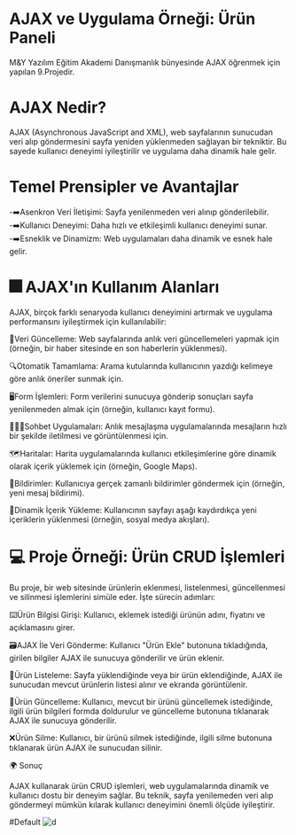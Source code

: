 #  AJAX ve Uygulama Örneği: Ürün Paneli
M&Y Yazılım Eğitim Akademi Danışmanlık bünyesinde AJAX öğrenmek için yapılan 9.Projedir.

# AJAX Nedir? 
AJAX (Asynchronous JavaScript and XML), web sayfalarının sunucudan veri alıp göndermesini sayfa yeniden yüklenmeden sağlayan bir tekniktir. 
Bu sayede kullanıcı deneyimi iyileştirilir ve uygulama daha dinamik hale gelir.

# Temel Prensipler ve Avantajlar
-➡️Asenkron Veri İletişimi: Sayfa yenilenmeden veri alınıp gönderilebilir.
-➡️Kullanıcı Deneyimi: Daha hızlı ve etkileşimli kullanıcı deneyimi sunar. 
-➡️Esneklik ve Dinamizm: Web uygulamaları daha dinamik ve esnek hale gelir.

# 🎆 AJAX'ın Kullanım Alanları

AJAX, birçok farklı senaryoda kullanıcı deneyimini artırmak ve uygulama performansını iyileştirmek için kullanılabilir:

📄Veri Güncelleme: Web sayfalarında anlık veri güncellemeleri yapmak için (örneğin, bir haber sitesinde en son haberlerin yüklenmesi).

🔍Otomatik Tamamlama: Arama kutularında kullanıcının yazdığı kelimeye göre anlık öneriler sunmak için.

🖥️Form İşlemleri: Form verilerini sunucuya gönderip sonuçları sayfa yenilenmeden almak için (örneğin, kullanıcı kayıt formu).

🧑🏿‍💻Sohbet Uygulamaları: Anlık mesajlaşma uygulamalarında mesajların hızlı bir şekilde iletilmesi ve görüntülenmesi için.

🗺️Haritalar: Harita uygulamalarında kullanıcı etkileşimlerine göre dinamik olarak içerik yüklemek için (örneğin, Google Maps).

🔔Bildirimler: Kullanıcıya gerçek zamanlı bildirimler göndermek için (örneğin, yeni mesaj bildirimi).

🎡Dinamik İçerik Yükleme: Kullanıcının sayfayı aşağı kaydırdıkça yeni içeriklerin yüklenmesi (örneğin, sosyal medya akışları).


# 💻 Proje Örneği: Ürün CRUD İşlemleri

Bu proje, bir web sitesinde ürünlerin eklenmesi, listelenmesi, güncellenmesi ve silinmesi işlemlerini simüle eder. İşte sürecin adımları:

⌨️Ürün Bilgisi Girişi: Kullanıcı, eklemek istediği ürünün adını, fiyatını ve açıklamasını girer.

🗃️AJAX İle Veri Gönderme: Kullanıcı "Ürün Ekle" butonuna tıkladığında, girilen bilgiler AJAX ile sunucuya gönderilir ve ürün eklenir.

📜Ürün Listeleme: Sayfa yüklendiğinde veya bir ürün eklendiğinde, AJAX ile sunucudan mevcut ürünlerin listesi alınır ve ekranda görüntülenir.

🛞Ürün Güncelleme: Kullanıcı, mevcut bir ürünü güncellemek istediğinde, ilgili ürün bilgileri formda doldurulur ve güncelleme butonuna tıklanarak AJAX ile sunucuya gönderilir.

❌Ürün Silme: Kullanıcı, bir ürünü silmek istediğinde, ilgili silme butonuna tıklanarak ürün AJAX ile sunucudan silinir.



🌍 Sonuç

AJAX kullanarak ürün CRUD işlemleri, web uygulamalarında dinamik ve kullanıcı dostu bir deneyim sağlar. 
Bu teknik, sayfa yenilemeden veri alıp göndermeyi mümkün kılarak kullanıcı deneyimini önemli ölçüde iyileştirir.

#Default
   ![d](https://github.com/busenurdmb/AjaxNight/blob/master/AjaxNight/wwwroot/ajax.gif)
  
